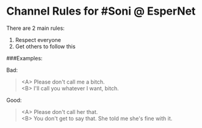 Channel Rules for #Soni @ EsperNet
==================================

There are 2 main rules:

1. Respect everyone
2. Get others to follow this

###Examples:

Bad:

> \<A\> Please don't call me a bitch.  
> \<B\> I'll call you whatever I want, bitch.

Good:

> \<A\> Please don't call her that.  
> \<B\> You don't get to say that. She told me she's fine with it.
